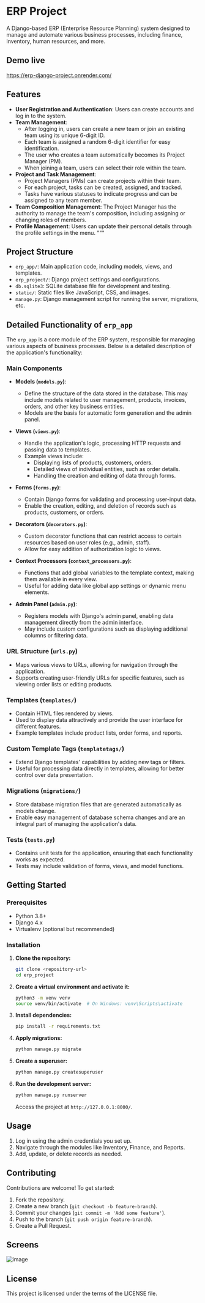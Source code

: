 
# ERP Project

A Django-based ERP (Enterprise Resource Planning) system designed to manage and automate various business processes, including finance, inventory, human resources, and more.

## Demo live

https://erp-django-project.onrender.com/

## Features

- **User Registration and Authentication**: Users can create accounts and log in to the system.
- **Team Management**:
  - After logging in, users can create a new team or join an existing team using its unique 6-digit ID.
  - Each team is assigned a random 6-digit identifier for easy identification.
  - The user who creates a team automatically becomes its Project Manager (PM).
  - When joining a team, users can select their role within the team.
- **Project and Task Management**:
  - Project Managers (PMs) can create projects within their team.
  - For each project, tasks can be created, assigned, and tracked.
  - Tasks have various statuses to indicate progress and can be assigned to any team member.
- **Team Composition Management**: The Project Manager has the authority to manage the team's composition, including assigning or changing roles of members.
- **Profile Management**: Users can update their personal details through the profile settings in the menu.
"""

## Project Structure

- `erp_app/`: Main application code, including models, views, and templates.
- `erp_project/`: Django project settings and configurations.
- `db.sqlite3`: SQLite database file for development and testing.
- `static/`: Static files like JavaScript, CSS, and images.
- `manage.py`: Django management script for running the server, migrations, etc.

## Detailed Functionality of `erp_app`

The `erp_app` is a core module of the ERP system, responsible for managing various aspects of business processes. Below is a detailed description of the application's functionality:

### Main Components

- **Models (`models.py`)**:
  - Define the structure of the data stored in the database. This may include models related to user management, products, invoices, orders, and other key business entities.
  - Models are the basis for automatic form generation and the admin panel.

- **Views (`views.py`)**:
  - Handle the application's logic, processing HTTP requests and passing data to templates.
  - Example views include:
    - Displaying lists of products, customers, orders.
    - Detailed views of individual entities, such as order details.
    - Handling the creation and editing of data through forms.

- **Forms (`forms.py`)**:
  - Contain Django forms for validating and processing user-input data.
  - Enable the creation, editing, and deletion of records such as products, customers, or orders.

- **Decorators (`decorators.py`)**:
  - Custom decorator functions that can restrict access to certain resources based on user roles (e.g., admin, staff).
  - Allow for easy addition of authorization logic to views.

- **Context Processors (`context_processors.py`)**:
  - Functions that add global variables to the template context, making them available in every view.
  - Useful for adding data like global app settings or dynamic menu elements.

- **Admin Panel (`admin.py`)**:
  - Registers models with Django's admin panel, enabling data management directly from the admin interface.
  - May include custom configurations such as displaying additional columns or filtering data.

### URL Structure (`urls.py`)

- Maps various views to URLs, allowing for navigation through the application.
- Supports creating user-friendly URLs for specific features, such as viewing order lists or editing products.

### Templates (`templates/`)

- Contain HTML files rendered by views.
- Used to display data attractively and provide the user interface for different features.
- Example templates include product lists, order forms, and reports.

### Custom Template Tags (`templatetags/`)

- Extend Django templates' capabilities by adding new tags or filters.
- Useful for processing data directly in templates, allowing for better control over data presentation.

### Migrations (`migrations/`)

- Store database migration files that are generated automatically as models change.
- Enable easy management of database schema changes and are an integral part of managing the application's data.

### Tests (`tests.py`)

- Contains unit tests for the application, ensuring that each functionality works as expected.
- Tests may include validation of forms, views, and model functions.

## Getting Started

### Prerequisites

- Python 3.8+
- Django 4.x
- Virtualenv (optional but recommended)

### Installation

1. **Clone the repository:**
   ```bash
   git clone <repository-url>
   cd erp_project
   ```

2. **Create a virtual environment and activate it:**
   ```bash
   python3 -m venv venv
   source venv/bin/activate  # On Windows: venv\Scripts\activate
   ```

3. **Install dependencies:**
   ```bash
   pip install -r requirements.txt
   ```

4. **Apply migrations:**
   ```bash
   python manage.py migrate
   ```

5. **Create a superuser:**
   ```bash
   python manage.py createsuperuser
   ```

6. **Run the development server:**
   ```bash
   python manage.py runserver
   ```

   Access the project at `http://127.0.0.1:8000/`.

## Usage

1. Log in using the admin credentials you set up.
2. Navigate through the modules like Inventory, Finance, and Reports.
3. Add, update, or delete records as needed.

## Contributing

Contributions are welcome! To get started:

1. Fork the repository.
2. Create a new branch (`git checkout -b feature-branch`).
3. Commit your changes (`git commit -m 'Add some feature'`).
4. Push to the branch (`git push origin feature-branch`).
5. Create a Pull Request.

## Screens

![image](https://github.com/user-attachments/assets/74a6aedb-59a1-4824-a218-d9e70fc0d7ab)


## License

This project is licensed under the terms of the LICENSE file.
